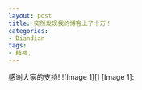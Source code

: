 ```yaml
---
layout: post
title: 突然发现我的博客上了十万！
categories:
- Diandian
tags:
- 精神, 
---
```

感谢大家的支持! !\[Image 1\]\[\] \[Image 1\]: